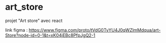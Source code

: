 # art_store
projet "Art store" avec react 

link figma : https://www.figma.com/proto/tVdG0TvYU4J0qWZlmMdqua/art-Store?node-id=0-1&t=xK04jEBc8PfpJgQ2-1

